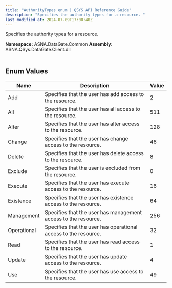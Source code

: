 ```yaml
---
title: "AuthorityTypes enum | QSYS API Reference Guide"
description: "Specifies the authority types for a resource. "
last_modified_at: 2024-07-09T17:00:40Z
---
```


Specifies the authority types for a resource.

**Namespace:** ASNA.DataGate.Common
**Assembly:** ASNA.QSys.DataGate.Client.dll
<br>
<br>

## Enum Values

| Name | Description | Value
| --- | --- | --- 
| Add | Specifies that the user has add access to the resource. | 2 |
| All | Specifies that the user has all access to the resource. | 511 |
| Alter | Specifies that the user has alter access to the resource. | 128 |
| Change | Specifies that the user has change access to the resource. | 46 |
| Delete | Specifies that the user has delete access to the resource. | 8 |
| Exclude | Specifies that the user is excluded from the resource. | 0 |
| Execute | Specifies that the user has execute access to the resource. | 16 |
| Existence | Specifies that the user has existence access to the resource. | 64 |
| Management | Specifies that the user has management access to the resource. | 256 |
| Operational | Specifies that the user has operational access to the resource. | 32 |
| Read | Specifies that the user has read access to the resource. | 1 |
| Update | Specifies that the user has update access to the resource. | 4 |
| Use | Specifies that the user has use access to the resource. | 49 |
